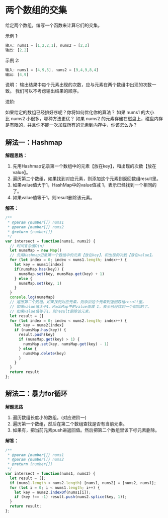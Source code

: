 # 两个数组的交集
给定两个数组，编写一个函数来计算它们的交集。

示例 1:
```javascript
输入: nums1 = [1,2,2,1], nums2 = [2,2]
输出: [2,2]
```

示例 2:
```javascript
输入: nums1 = [4,9,5], nums2 = [9,4,9,8,4]
输出: [4,9]
```

说明：
输出结果中每个元素出现的次数，应与元素在两个数组中出现的次数一致。
我们可以不考虑输出结果的顺序。


进阶:

如果给定的数组已经排好序呢？你将如何优化你的算法？
如果 nums1 的大小比 nums2 小很多，哪种方法更优？
如果 nums2 的元素存储在磁盘上，磁盘内存是有限的，并且你不能一次加载所有的元素到内存中，你该怎么办？

## 解法一：Hashmap
**解题思路：**

1. 先用Hashmap记录第一个数组中的元素【放在key】，和出现的次数【放在value】。
2. 遍历第二个数组，如果找到对应元素，则添加这个元素到返回数组result里。
3. 如果value值大于1，HashMap中的value值减 1，表示已经找到一个相同的了。
4. 如果value值等于1，则result删除该元素。


**解答：**
```javascript
/**
 * @param {number[]} nums1
 * @param {number[]} nums2
 * @return {number[]}
 */
var intersect = function(nums1, nums2) {
  // 时间复杂度O(n)
  let numsMap = new Map()
  // 先用Hashmap记录第一个数组中的元素【放在key】，和出现的次数【放在value】。
  for (let index = 0; index < nums1.length; index++) {
    let key = nums1[index]
    if(numsMap.has(key)) {
      numsMap.set(key, numsMap.get(key) + 1)
    } else {
      numsMap.set(key, 1)
    }
  }
  console.log(numsMap)
  // 遍历第二个数组，如果找到对应元素，则添加这个元素到返回数组result里。
  // 如果value值大于1，HashMap中的value值减 1，表示已经找到一个相同的了。
  // 如果value值等于1，则result删除该元素。
  let result = []
  for (let index = 0; index < nums2.length; index++) {
    let key = nums2[index]
    if (numsMap.has(key)) {
      result.push(key)
      if (numsMap.get(key) > 1) {
        numsMap.set(key, numsMap.get(key) - 1)
      } else {
        numsMap.delete(key)
      }
    }
  }
  return result
};
```
## 解法二：暴力for循环
**解题思路**
1. 遍历数组长度小的数组。(对应进阶一)
2. 遍历第一个数组，然后在第二个数组查找是否有当前元素。
3. 如果有，把当前元素push进返回值。然后把第二个数组里该下标元素删除。


**解答：**
```javascript
/**
 * @param {number[]} nums1
 * @param {number[]} nums2
 * @return {number[]}
 */
var intersect = function(nums1, nums2) {
  let result = [];
  if (nums1.length < nums2.length) [nums1, nums2] = [nums2, nums1];
  for (let i = 0; i < nums1.length; i++) {
    let key = nums2.indexOf(nums1[i]);
    if (key !== -1) result.push(nums2.splice(key, 1));
  }
  return result;
};
```